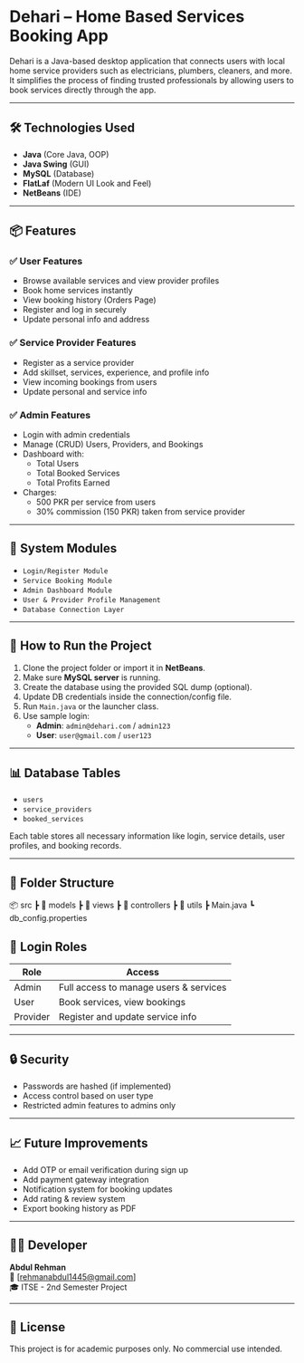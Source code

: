 # Dehari – Home Based Services Booking App

Dehari is a Java-based desktop application that connects users with local home service providers such as electricians, plumbers, cleaners, and more. It simplifies the process of finding trusted professionals by allowing users to book services directly through the app.

---

## 🛠️ Technologies Used

- **Java** (Core Java, OOP)
- **Java Swing** (GUI)
- **MySQL** (Database)
- **FlatLaf** (Modern UI Look and Feel)
- **NetBeans** (IDE)

---

## 📦 Features

### ✅ User Features
- Browse available services and view provider profiles
- Book home services instantly
- View booking history (Orders Page)
- Register and log in securely
- Update personal info and address

### ✅ Service Provider Features
- Register as a service provider
- Add skillset, services, experience, and profile info
- View incoming bookings from users
- Update personal and service info

### ✅ Admin Features
- Login with admin credentials
- Manage (CRUD) Users, Providers, and Bookings
- Dashboard with:
  - Total Users
  - Total Booked Services
  - Total Profits Earned
- Charges:
  - 500 PKR per service from users
  - 30% commission (150 PKR) taken from service provider

---

## 🧩 System Modules

- `Login/Register Module`
- `Service Booking Module`
- `Admin Dashboard Module`
- `User & Provider Profile Management`
- `Database Connection Layer`

---

## 🧪 How to Run the Project

1. Clone the project folder or import it in **NetBeans**.
2. Make sure **MySQL server** is running.
3. Create the database using the provided SQL dump (optional).
4. Update DB credentials inside the connection/config file.
5. Run `Main.java` or the launcher class.
6. Use sample login:
   - **Admin**: `admin@dehari.com` / `admin123`
   - **User**: `user@gmail.com` / `user123`

---

## 📊 Database Tables

- `users`
- `service_providers`
- `booked_services`

Each table stores all necessary information like login, service details, user profiles, and booking records.

---

## 📁 Folder Structure

📦 src
┣ 📂 models
┣ 📂 views
┣ 📂 controllers
┣ 📂 utils
┣ Main.java
┗ db_config.properties

## 🔐 Login Roles

| Role   | Access                                |
|--------|----------------------------------------|
| Admin  | Full access to manage users & services |
| User   | Book services, view bookings           |
| Provider | Register and update service info     |

---

## 🔒 Security

- Passwords are hashed (if implemented)
- Access control based on user type
- Restricted admin features to admins only

---

## 📈 Future Improvements

- Add OTP or email verification during sign up
- Add payment gateway integration
- Notification system for booking updates
- Add rating & review system
- Export booking history as PDF

---

## 👨‍💻 Developer

**Abdul Rehman**  
📧 [rehmanabdul1445@gmail.com]  
🎓 ITSE - 2nd Semester Project

---

## 📄 License

This project is for academic purposes only. No commercial use intended.
